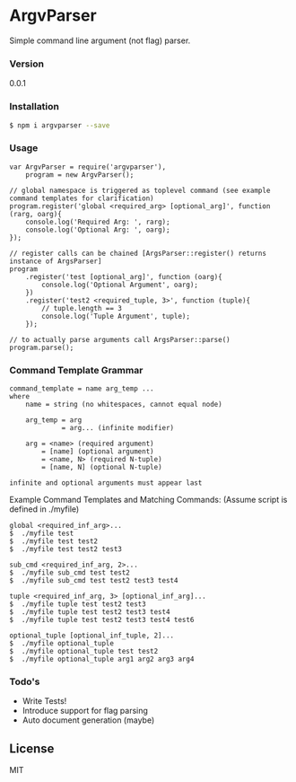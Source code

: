 # ArgvParser

Simple command line argument (not flag) parser.

### Version
0.0.1

### Installation

```sh
$ npm i argvparser --save
```

### Usage

```
var ArgvParser = require('argvparser'),
    program = new ArgvParser();

// global namespace is triggered as toplevel command (see example command templates for clarification)
program.register('global <required_arg> [optional_arg]', function (rarg, oarg){
    console.log('Required Arg: ', rarg);
    console.log('Optional Arg: ', oarg);
});

// register calls can be chained [ArgsParser::register() returns instance of ArgsParser]
program
    .register('test [optional_arg]', function (oarg){
        console.log('Optional Argument', oarg);
    })
    .register('test2 <required_tuple, 3>', function (tuple){
        // tuple.length == 3
        console.log('Tuple Argument', tuple);
    });
    
// to actually parse arguments call ArgsParser::parse()
program.parse();

```

### Command Template Grammar

```
command_template = name arg_temp ... 
where
    name = string (no whitespaces, cannot equal node)
    
    arg_temp = arg
             = arg... (infinite modifier)
    
    arg = <name> (required argument)
        = [name] (optional argument)
        = <name, N> (required N-tuple)
        = [name, N] (optional N-tuple)

infinite and optional arguments must appear last
```
Example Command Templates and Matching Commands:
(Assume script is defined in ./myfile)
```
global <required_inf_arg>...
$  ./myfile test
$  ./myfile test test2
$  ./myfile test test2 test3
```
```
sub_cmd <required_inf_arg, 2>...
$  ./myfile sub_cmd test test2
$  ./myfile sub_cmd test test2 test3 test4
```
```
tuple <required_inf_arg, 3> [optional_inf_arg]...
$  ./myfile tuple test test2 test3
$  ./myfile tuple test test2 test3 test4
$  ./myfile tuple test test2 test3 test4 test6
```
```
optional_tuple [optional_inf_tuple, 2]...
$  ./myfile optional_tuple
$  ./myfile optional_tuple test test2
$  ./myfile optional_tuple arg1 arg2 arg3 arg4
```


### Todo's

 - Write Tests!
 - Introduce support for flag parsing
 - Auto document generation (maybe)

License
----

MIT

